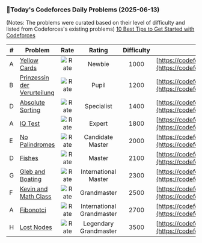 ### 🌟Today's Codeforces Daily Problems (2025-06-13)
(Notes: The problems were curated based on their level of difficulty and listed from Codeforces's existing problems)
[10 Best Tips to Get Started with Codeforces](https://github.com/ika9810/Codeforces-Daily-Problems/blob/main/10%20Best%20Tips%20to%20Get%20Started%20with%20Codeforces.md)

| # | Problem | Rate| Rating | Difficulty | Contest |
|---| ----- | :--------: | :----------: | :----------: | ---------- |
|A|[Yellow Cards](https://codeforces.com/contest/1215/problem/A)|![Rate](https://img.shields.io/badge/Newbie-1000-lightgrey)|Newbie|1000|[https://codeforces.com/contest/1215](https://codeforces.com/contest/1215)|
|B|[Prinzessin der Verurteilung](https://codeforces.com/contest/1536/problem/B)|![Rate](https://img.shields.io/badge/Pupil-1200-brightgreen)|Pupil|1200|[https://codeforces.com/contest/1536](https://codeforces.com/contest/1536)|
|D|[Absolute Sorting](https://codeforces.com/contest/1772/problem/D)|![Rate](https://img.shields.io/badge/Specialist-1400-9cf)|Specialist|1400|[https://codeforces.com/contest/1772](https://codeforces.com/contest/1772)|
|A|[IQ Test](https://codeforces.com/contest/328/problem/A)|![Rate](https://img.shields.io/badge/Expert-1800-blue)|Expert|1800|[https://codeforces.com/contest/328](https://codeforces.com/contest/328)|
|E|[No Palindromes](https://codeforces.com/contest/1951/problem/E)|![Rate](https://img.shields.io/badge/Candidate%20Master-2000-blueviolet)|Candidate Master|2000|[https://codeforces.com/contest/1951](https://codeforces.com/contest/1951)|
|D|[Fishes](https://codeforces.com/contest/912/problem/D)|![Rate](https://img.shields.io/badge/Master-2100-orange)|Master|2100|[https://codeforces.com/contest/912](https://codeforces.com/contest/912)|
|G|[Gleb and Boating](https://codeforces.com/contest/2091/problem/G)|![Rate](https://img.shields.io/badge/International%20Master-2300-orange)|International Master|2300|[https://codeforces.com/contest/2091](https://codeforces.com/contest/2091)|
|F|[Kevin and Math Class](https://codeforces.com/contest/2048/problem/F)|![Rate](https://img.shields.io/badge/Grandmaster-2500-red)|Grandmaster|2500|[https://codeforces.com/contest/2048](https://codeforces.com/contest/2048)|
|A|[Fibonotci](https://codeforces.com/contest/575/problem/A)|![Rate](https://img.shields.io/badge/International%20Grandmaster-2700-red)|International Grandmaster|2700|[https://codeforces.com/contest/575](https://codeforces.com/contest/575)|
|H|[Lost Nodes](https://codeforces.com/contest/1534/problem/H)|![Rate](https://img.shields.io/badge/Legendary%20Grandmaster-3500-red)|Legendary Grandmaster|3500|[https://codeforces.com/contest/1534](https://codeforces.com/contest/1534)|
